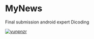 # MyNews
Final submission android expert Dicoding

[![yunpnzr](https://circleci.com/gh/yunpnzr/MyNews.svg?style=svg)](https://circleci.com/gh/yunpnzr/MyNews)

